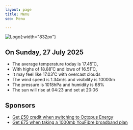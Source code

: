 ```yaml
---
layout: page
title: Menu
seo: Menu

---
```


![Logo](/images/logo.jpg){:width="832px"}

<!-- weather_marker starts -->
## On Sunday, 27 July 2025

- The average temperature today is 17.45˚C,
- With highs of 18.88˚C and lows of 16.51˚C,
- It may feel like 17.03˚C with overcast clouds
- The wind speed is 1.34m/s and visibility is 10000m
- The pressure is 1018hPa and humidity is 68%
- The sun will rise at 04:23 and set at 20:06

<!-- weather_marker ends -->

## Sponsors

- [Get £50 credit when switching to Octopus Energy](https://bit.ly/3oD1nnS)
- [Get £75 when taking a 1000mb YouFibre broadband plan](https://aklam.io/91zWhU?)
